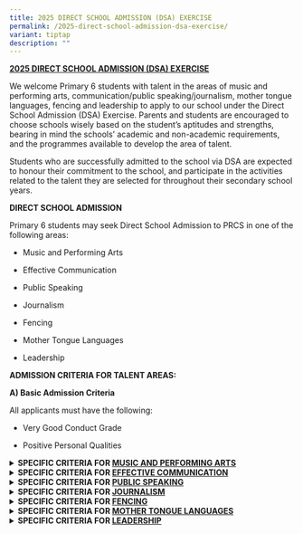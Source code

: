 ```yaml
---
title: 2025 DIRECT SCHOOL ADMISSION (DSA) EXERCISE
permalink: /2025-direct-school-admission-dsa-exercise/
variant: tiptap
description: ""
---
```

<p><strong><u>2025 DIRECT SCHOOL ADMISSION (DSA) EXERCISE</u></strong>
</p>
<p>We welcome Primary 6 students with talent in the areas of music and performing
arts, communication/public speaking/journalism, mother tongue languages,
fencing and leadership to apply to our school under the Direct School Admission
(DSA) Exercise. Parents and students are encouraged to choose schools wisely
based on the student’s aptitudes and strengths, bearing in mind the schools’
academic and non-academic requirements, and the programmes available to
develop the area of talent.</p>
<p>Students who are successfully admitted to the school via DSA are expected
to honour their commitment to the school, and participate in the activities
related to the talent they are selected for throughout their secondary
school years.</p>
<p><strong>DIRECT SCHOOL ADMISSION</strong>
</p>
<p>Primary 6 students may seek Direct School Admission to PRCS in one of
the following areas:</p>
<ul data-tight="true" class="tight">
<li>
<p>Music and Performing Arts</p>
</li>
<li>
<p>Effective Communication</p>
</li>
<li>
<p>Public Speaking</p>
</li>
<li>
<p>Journalism</p>
</li>
<li>
<p>Fencing</p>
</li>
<li>
<p>Mother Tongue Languages</p>
</li>
<li>
<p>Leadership</p>
</li>
</ul>
<p><strong>ADMISSION CRITERIA FOR TALENT AREAS:</strong>
</p>
<p><strong>A) Basic Admission Criteria</strong>
</p>
<p>All applicants must have the following:</p>
<ul data-tight="true" class="tight">
<li>
<p>Very Good Conduct Grade</p>
</li>
<li>
<p>Positive Personal Qualities<strong>&nbsp;</strong>
</p>
</li>
</ul>
<div data-type="detailGroup" class="isomer-accordion-group isomer-accordion isomer-accordion-white">
<details class="isomer-details">
<summary><strong>SPECIFIC CRITERIA FOR <u>MUSIC AND PERFORMING ARTS</u></strong>&nbsp;</summary>
<div data-type="detailsContent" class="isomer-details-content">
<p><strong>SPECIFIC CRITERIA FOR <u>MUSIC AND PERFORMING ARTS</u></strong>
</p>
<p>Applicants must demonstrate a passion for Music /Performing Arts and be
committed to contribute to PRCS in this area for which they have been given
DSA in one of the following DSA Talent Area:</p>
<ul data-tight="true" class="tight">
<li>
<p>Band - Concert (Girls/Boys)</p>
</li>
<li>
<p>Choir (Girls/Boys)</p>
</li>
<li>
<p>Modern Dance (Girls/Boys)</p>
</li>
<li>
<p>Drama English (Girls/Boys)</p>
</li>
<li>
<p>Ensemble - Guzheng (Girls/Boys)</p>
</li>
</ul>
<p>Shortlisted applicants will be invited to go through a selection test
as well as an interview.</p>
<table style="minWidth: 50px">
<colgroup>
<col>
<col>
</colgroup>
<tbody>
<tr>
<td rowspan="1" colspan="1">
<p>Area</p>
</td>
<td rowspan="1" colspan="1">
<p>Criteria</p>
</td>
</tr>
<tr>
<td rowspan="1" colspan="1">
<p>Music and Performing Arts</p>
</td>
<td rowspan="1" colspan="1">
<ul data-tight="true" class="tight">
<li>
<p>Demonstrates a strong interest and aptitude in the arts and aesthetics</p>
</li>
<li>
<p>School based or Public Performance Experience is an advantage.</p>
</li>
<li>
<p>Does well in the selection exercise. The selection test involves an audition
that serve to assess the following:</p>
<ul data-tight="true" class="tight">
<li>
<p>Music Aptitude</p>
</li>
<li>
<p>Proficiency of specific musical abilities or skills</p>
</li>
</ul>
</li>
</ul>
</td>
</tr>
</tbody>
</table>
<p>Shortlisted applicants will be notified separately of the details of the
selection test. For more details on the&nbsp;LLP, click&nbsp;<a href="https://sites.google.com/moe.edu.sg/prcss-llp" rel="noopener noreferrer nofollow" target="_blank">here</a>.</p>
</div>
</details>
</div>
<div data-type="detailGroup" class="isomer-accordion-group isomer-accordion isomer-accordion-white">
<details class="isomer-details">
<summary><strong>SPECIFIC CRITERIA FOR <u>EFFECTIVE COMMUNICATION</u></strong>&nbsp;</summary>
<div data-type="detailsContent" class="isomer-details-content">
<p><strong>SPECIFIC CRITERIA FOR <u>EFFECTIVE COMMUNICATION</u></strong>
</p>
<p>Applicants must demonstrate a passion for communication related programmes
/competitions and be committed to contributing to PRCS in the area for
which they have been given DSA. Shortlisted applicants will be invited
to go through a selection exercise as well as an interview.</p>
<table style="minWidth: 50px">
<colgroup>
<col>
<col>
</colgroup>
<tbody>
<tr>
<td rowspan="1" colspan="1">
<p>Area</p>
</td>
<td rowspan="1" colspan="1">
<p>Criteria</p>
</td>
</tr>
<tr>
<td rowspan="1" colspan="1">
<p>Effective Communication</p>
</td>
<td rowspan="1" colspan="1">
<ul data-tight="true" class="tight">
<li>
<p>Demonstrates strong communication skills (e.g. debates or drama)</p>
</li>
<li>
<p>Competitions and performance experience are preferred.</p>
</li>
<li>
<p>Does well in the selection exercise. The selection test involves an audition
that serve to assess the applicant’s mastery of the following:</p>
<ul data-tight="true" class="tight">
<li>
<p>Clarity of message / idea communication</p>
</li>
<li>
<p>Organisation of thoughts</p>
</li>
<li>
<p>Balanced perspectives</p>
</li>
<li>
<p>Adaptability to audience</p>
</li>
</ul>
</li>
</ul>
</td>
</tr>
</tbody>
</table>
<p>Shortlisted applicants will be notified separately of the details of the
selection test. For more details on the ALP, click&nbsp;<a href="https://sites.google.com/moe.edu.sg/prcss-alp" rel="noopener noreferrer nofollow" target="_blank">here</a>.</p>
</div>
</details>
</div>
<div data-type="detailGroup" class="isomer-accordion-group isomer-accordion isomer-accordion-white">
<details class="isomer-details">
<summary><strong>SPECIFIC CRITERIA FOR <u>PUBLIC SPEAKING</u></strong>&nbsp;</summary>
<div data-type="detailsContent" class="isomer-details-content">
<p><strong>SPECIFIC CRITERIA FOR <u>PUBLIC SPEAKING</u></strong>
</p>
<p>Applicants must demonstrate a passion for public speaking related programmes
/competitions and be committed to contributing to PRCS in the area for
which they have been given DSA. Shortlisted applicants will be invited
to go through a selection exercise<u> </u>as well as an interview.&nbsp;</p>
<table style="minWidth: 50px">
<colgroup>
<col>
<col>
</colgroup>
<tbody>
<tr>
<td rowspan="1" colspan="1">
<p>Area</p>
</td>
<td rowspan="1" colspan="1">
<p>Criteria</p>
</td>
</tr>
<tr>
<td rowspan="1" colspan="1">
<p>Effective Communication</p>
</td>
<td rowspan="1" colspan="1">
<ul data-tight="true" class="tight">
<li>
<p>Demonstrates strong public speaking skills</p>
</li>
<li>
<p>Competitions and performance experience are preferred.</p>
</li>
<li>
<p>Does well in the selection exercise . The selection test involves an audition
that serve to assess the applicant’s mastery of the following:</p>
<ul data-tight="true" class="tight">
<li>
<p>Confidence and presence</p>
</li>
<li>
<p>Vocal Modulation</p>
</li>
<li>
<p>Clarity</p>
</li>
<li>
<p>Fluency</p>
</li>
<li>
<p>Audience engagement</p>
</li>
</ul>
</li>
</ul>
</td>
</tr>
</tbody>
</table>
<p>Shortlisted applicants will be notified separately of the details of the
selection test. For more details on the ALP, click&nbsp;<a href="https://sites.google.com/moe.edu.sg/prcss-alp" rel="noopener noreferrer nofollow" target="_blank">here</a>.</p>
</div>
</details>
</div>
<div data-type="detailGroup" class="isomer-accordion-group isomer-accordion isomer-accordion-white">
<details class="isomer-details">
<summary><strong>SPECIFIC CRITERIA FOR <u>JOURNALISM</u></strong>&nbsp;</summary>
<div data-type="detailsContent" class="isomer-details-content">
<p><strong>SPECIFIC CRITERIA FOR <u>JOURNALISM</u></strong>
</p>
<p>Applicants must demonstrate a passion for journalism (written/spoken)
related programmes /competitions and be committed to contributing to PRCS
in the area for which they have been given DSA. Shortlisted applicants
will be invited to go through a selection exercise<u> </u>as well as an
interview.&nbsp;</p>
<p><strong>&nbsp;</strong>
</p>
<table style="minWidth: 50px">
<colgroup>
<col>
<col>
</colgroup>
<tbody>
<tr>
<td rowspan="1" colspan="1">
<p>Area</p>
</td>
<td rowspan="1" colspan="1">
<p>Criteria</p>
</td>
</tr>
<tr>
<td rowspan="1" colspan="1">
<p>Effective Communication</p>
</td>
<td rowspan="1" colspan="1">
<ul data-tight="true" class="tight">
<li>
<p>Demonstrates strong reporting and/or writing skills</p>
</li>
<li>
<p>Competitions and performance experience are preferred.</p>
</li>
<li>
<p>Does well in the selection exercise. The selection test involves an audition
that serve to assess the applicant’s mastery of the following:</p>
<ul data-tight="true" class="tight">
<li>
<p>Clarity of message / in communication of ideas</p>
</li>
<li>
<p>Conciseness</p>
</li>
<li>
<p>Balanced perspectives</p>
</li>
<li>
<p>Diverse and appropriate choice of words</p>
</li>
</ul>
</li>
</ul>
</td>
</tr>
</tbody>
</table>
<p>Shortlisted applicants will be notified separately of the details of the
selection test. For more details on the &nbsp;ALP, click&nbsp;<a href="https://sites.google.com/moe.edu.sg/prcss-alp" rel="noopener noreferrer nofollow" target="_blank">here</a>.</p>
</div>
</details>
</div>
<div data-type="detailGroup" class="isomer-accordion-group isomer-accordion isomer-accordion-white">
<details class="isomer-details">
<summary><strong>SPECIFIC CRITERIA FOR <u>FENCING</u></strong>&nbsp;</summary>
<div data-type="detailsContent" class="isomer-details-content">
<p><strong>SPECIFC CRITERIA FOR <u>FENCING</u></strong>
</p>
<p>Applicants must demonstrate a passion for sports and be committed to contributing
to PRCS in this area for which they have been given DSA. Shortlisted applicants
will be invited to go through a selection exercise as well as an interview.</p>
<table style="minWidth: 50px">
<colgroup>
<col>
<col>
</colgroup>
<tbody>
<tr>
<td rowspan="1" colspan="1">
<p>Area</p>
</td>
<td rowspan="1" colspan="1">
<p>Criteria</p>
</td>
</tr>
<tr>
<td rowspan="1" colspan="1">
<p>Fencing</p>
</td>
<td rowspan="1" colspan="1">
<ul data-tight="true" class="tight">
<li>
<p>Demonstrates strong interest and notable athletic ability and agility
for their age.</p>
</li>
<li>
<p>Good performance at the school and/ or club level in sports.</p>
</li>
<li>
<p>Does well in the selection exercise. The selection exercise serves to
assess the physical qualities of applicants.</p>
</li>
</ul>
</td>
</tr>
</tbody>
</table>
<p><strong>Shortlisted applicants will be notified separately of the details of the selection test.</strong>
</p>
</div>
</details>
</div>
<div data-type="detailGroup" class="isomer-accordion-group isomer-accordion isomer-accordion-white">
<details class="isomer-details">
<summary><strong>SPECIFIC CRITERIA FOR <u>MOTHER TONGUE LANGUAGES</u></strong>&nbsp;</summary>
<div data-type="detailsContent" class="isomer-details-content">
<p><strong>SPECIFIC CRITERIA FOR <u>MOTHER TONGUE LANGUAGES</u></strong>
</p>
<p>Applicants must demonstrate a passion for communication related programmes
/competitions and be committed to contribute to PRCS in the talent area
for which they have been assigned under the DSA. Shortlisted applicants
will be invited to go through a selection exercise as well as an interview.</p>
<table style="minWidth: 50px">
<colgroup>
<col>
<col>
</colgroup>
<tbody>
<tr>
<td rowspan="1" colspan="1">
<p>Area</p>
</td>
<td rowspan="1" colspan="1">
<p>Criteria</p>
</td>
</tr>
<tr>
<td rowspan="1" colspan="1">
<p>Effective Communication</p>
</td>
<td rowspan="1" colspan="1">
<ul data-tight="true" class="tight">
<li>
<p>Strengths in Mother Tongue Language (Chinese Language, Malay Language
or Tamil Language)</p>
</li>
<li>
<p>Demonstrates strong communication skills (e.g. public speaking, debates
or drama).</p>
</li>
<li>
<p>Competitions and performance experience are preferred.</p>
</li>
<li>
<p>Does well in the selection exercise. The selection exercise involves an
audition that serve to assess the applicant’s mastery of the following:</p>
</li>
<li>
<p>Confidence and Presence</p>
</li>
<li>
<p>Clarity</p>
</li>
<li>
<p>Fluency</p>
</li>
<li>
<p>Diverse and appropriate vocabulary</p>
</li>
<li>
<p>Audience engagement</p>
</li>
</ul>
</td>
</tr>
</tbody>
</table>
<p>Shortlisted applicants will be notified separately of the details of the
selection exercise.</p>
</div>
</details>
</div>
<div data-type="detailGroup" class="isomer-accordion isomer-accordion-white">
<details class="isomer-details">
<summary><strong>SPECIFIC CRITERIA FOR <u>LEADERSHIP</u></strong>&nbsp;</summary>
<div data-type="detailsContent" class="isomer-details-content">
<p><strong>SPECIFIC CRITERIA FOR <u>LEADERSHIP</u></strong>
</p>
<p>Applicants must demonstrate in leading their peers in service to school
and/or community and be committed to contribute to PRCS in the talent area
for which they have been assigned under the DSA. Shortlisted applicants
will be invited to go through a selection exercise as well as an interview.</p>
<table style="minWidth: 50px">
<colgroup>
<col>
<col>
</colgroup>
<tbody>
<tr>
<td rowspan="1" colspan="1">
<p>Area</p>
</td>
<td rowspan="1" colspan="1">
<p>Criteria</p>
</td>
</tr>
<tr>
<td rowspan="1" colspan="1">
<p>Leadership</p>
</td>
<td rowspan="1" colspan="1">
<p>·&nbsp;&nbsp;&nbsp;&nbsp;&nbsp;&nbsp; Demonstrates exemplary character,
and a keen interest in leading their peers in service to school and/or
community</p>
<p>·&nbsp;&nbsp;&nbsp;&nbsp;&nbsp;&nbsp; Holds leadership position in Primary
School, e.g., Prefect, CCA Leader, Peer Support Leader, or other leadership
positions (please specify)</p>
<p>·&nbsp;&nbsp;&nbsp;&nbsp;&nbsp;&nbsp; Is actively involved in leading
school-wide events or community initiatives (please specify)</p>
<p>·&nbsp;&nbsp;&nbsp;&nbsp;&nbsp;&nbsp; Does well in the group interview
and leadership simulation exercise. The simulation exercise serves to assess
the following skills:</p>
<p>o&nbsp;&nbsp; Critical, adaptive and inventive thinking (e.g., demonstrated
through problem-solving, resourcefulness, agility and decision-making)</p>
<p>o&nbsp;&nbsp; Communication skills</p>
<p>o&nbsp;&nbsp; Collaborative skills</p>
</td>
</tr>
</tbody>
</table>
<p>Shortlisted applicants will be notified separately of the details of interview
and simulation exercise.</p>
</div>
</details>
</div>
<p></p>